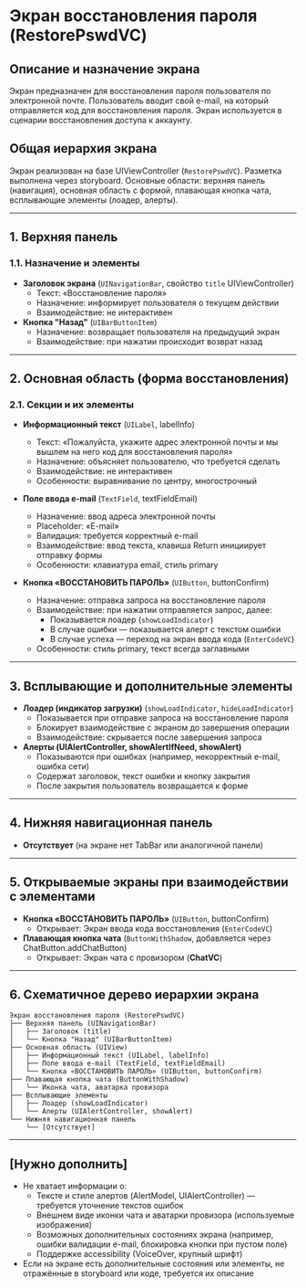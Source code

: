 # Экран восстановления пароля (RestorePswdVC)

## Описание и назначение экрана
Экран предназначен для восстановления пароля пользователя по электронной почте. Пользователь вводит свой e-mail, на который отправляется код для восстановления пароля. Экран используется в сценарии восстановления доступа к аккаунту.

## Общая иерархия экрана
Экран реализован на базе UIViewController (`RestorePswdVC`). Разметка выполнена через storyboard. Основные области: верхняя панель (навигация), основная область с формой, плавающая кнопка чата, всплывающие элементы (лоадер, алерты).

---

## 1. Верхняя панель
### 1.1. Назначение и элементы
- **Заголовок экрана** (`UINavigationBar`, свойство `title` UIViewController)
  - Текст: «Восстановление пароля»
  - Назначение: информирует пользователя о текущем действии
  - Взаимодействие: не интерактивен
- **Кнопка "Назад"** (`UIBarButtonItem`)
  - Назначение: возвращает пользователя на предыдущий экран
  - Взаимодействие: при нажатии происходит возврат назад

---

## 2. Основная область (форма восстановления)

### 2.1. Секции и их элементы
- **Информационный текст** (`UILabel`, labelInfo)
  - Текст: «Пожалуйста, укажите адрес электронной почты и мы вышлем на него код для восстановления пароля»
  - Назначение: объясняет пользователю, что требуется сделать
  - Взаимодействие: не интерактивен
  - Особенности: выравнивание по центру, многострочный

- **Поле ввода e-mail** (`TextField`, textFieldEmail)
  - Назначение: ввод адреса электронной почты
  - Placeholder: «E-mail»
  - Валидация: требуется корректный e-mail
  - Взаимодействие: ввод текста, клавиша Return инициирует отправку формы
  - Особенности: клавиатура email, стиль primary

- **Кнопка «ВОССТАНОВИТЬ ПАРОЛЬ»** (`UIButton`, buttonConfirm)
  - Назначение: отправка запроса на восстановление пароля
  - Взаимодействие: при нажатии отправляется запрос, далее:
    - Показывается лоадер (`showLoadIndicator`)
    - В случае ошибки — показывается алерт с текстом ошибки
    - В случае успеха — переход на экран ввода кода (`EnterCodeVC`)
  - Особенности: стиль primary, текст всегда заглавными

---

## 3. Всплывающие и дополнительные элементы
- **Лоадер (индикатор загрузки)** (`showLoadIndicator`, `hideLoadIndicator`)
  - Показывается при отправке запроса на восстановление пароля
  - Блокирует взаимодействие с экраном до завершения операции
  - Взаимодействие: скрывается после завершения запроса
- **Алерты (UIAlertController, showAlertIfNeed, showAlert)**
  - Показываются при ошибках (например, некорректный e-mail, ошибка сети)
  - Содержат заголовок, текст ошибки и кнопку закрытия
  - После закрытия пользователь возвращается к форме

---

## 4. Нижняя навигационная панель
- **Отсутствует** (на экране нет TabBar или аналогичной панели)

---

## 5. Открываемые экраны при взаимодействии с элементами
- **Кнопка «ВОССТАНОВИТЬ ПАРОЛЬ»** (`UIButton`, buttonConfirm)
  - Открывает: Экран ввода кода восстановления (`EnterCodeVC`)
- **Плавающая кнопка чата** (`ButtonWithShadow`, добавляется через ChatButton.addChatButton)
  - Открывает: Экран чата с провизором (**ChatVC**)

---

## 6. Схематичное дерево иерархии экрана
```
Экран восстановления пароля (RestorePswdVC)
├── Верхняя панель (UINavigationBar)
│   ├── Заголовок (title)
│   └── Кнопка "Назад" (UIBarButtonItem)
├── Основная область (UIView)
│   ├── Информационный текст (UILabel, labelInfo)
│   ├── Поле ввода e-mail (TextField, textFieldEmail)
│   └── Кнопка «ВОССТАНОВИТЬ ПАРОЛЬ» (UIButton, buttonConfirm)
├── Плавающая кнопка чата (ButtonWithShadow)
│   └── Иконка чата, аватарка провизора
├── Всплывающие элементы
│   ├── Лоадер (showLoadIndicator)
│   └── Алерты (UIAlertController, showAlert)
└── Нижняя навигационная панель
    └── [Отсутствует]
```

---

## [Нужно дополнить]
- Не хватает информации о:
  - Тексте и стиле алертов (AlertModel, UIAlertController) — требуется уточнение текстов ошибок
  - Внешнем виде иконки чата и аватарки провизора (используемые изображения)
  - Возможных дополнительных состояниях экрана (например, ошибки валидации e-mail, блокировка кнопки при пустом поле)
  - Поддержке accessibility (VoiceOver, крупный шрифт)
- Если на экране есть дополнительные состояния или элементы, не отражённые в storyboard или коде, требуется их описание 